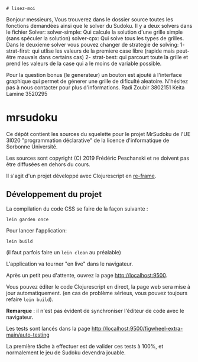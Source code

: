 ```
# lisez-moi
```
Bonjour messieurs,
Vous trouverez dans le dossier source toutes les fonctions demandées ainsi que le solver du Sudoku.
Il y a deux solvers dans le fichier Solver:
solver-simple: Qui calcule la solution d'une grille simple (sans spéculer la solution)
solver-cpx: Qui solve tous les types de grilles.
Dans le deuxieme solver vous pouvez changer de strategie de solving:
1- strat-first: qui utlise les valeurs de la premiere case libre (rapide mais peut-être mauvais dans certains cas)
2- strat-best: qui parcourt toute la grille et prend les valeurs de la case qui a le moins de variable possible.

Pour la question bonus (le generateur) un bouton est ajouté à l'interface graphique qui permet de génerer une grille de dificulté aleatoire.
N'hésitez pas à nous contacter pour plus d'informations.
Radi Zoubir 3802151
Keita Lamine 3520295


















# mrsudoku

Ce dépôt contient les sources du squelette pour le projet MrSudoku de l'UE 3I020 "programmation déclarative" de la licence d'informatique de Sorbonne Université.

Les sources sont copyright (C) 2019 Frédéric Peschanski et ne doivent pas être diffusées en dehors du cours.

Il s'agit d'un projet développé avec Clojurescript en [re-frame](https://github.com/Day8/re-frame).

## Développement du projet

La compilation du code CSS se faire de la façon suivante :

```
lein garden once
```

Pour lancer l'application:

```
lein build
```

(il faut parfois faire un `lein clean` au préalable)

L'application va tourner "en live" dans le navigateur.

Après un petit peu d'attente, ouvrez la page  [http://localhost:9500](http://localhost:9500).

Vous pouvez éditer le code Clojurescript en direct, la page web sera mise à jour automatiquement.
(en cas de problème sérieus, vous pouvez toujours refaire `lein build`).

**Remarque** : il n'est pas évident de synchroniser l'éditeur de code avec le navigateur.

Les tests sont lancés dans la page [http://localhost:9500/figwheel-extra-main/auto-testing](http://localhost:9500/figwheel-extra-main/auto-testing)

La première tâche à effectuer est de valider ces tests à 100%, et normalement le jeu de Sudoku devendra jouable.


